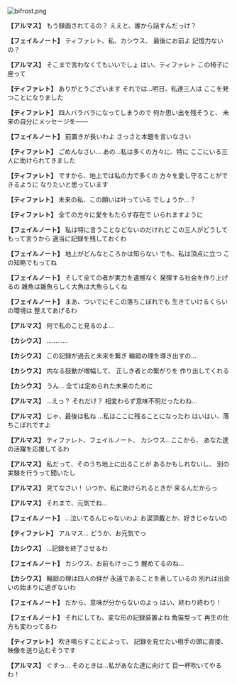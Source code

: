 
![bifrost.png](../images/backgrounds/bifrost.png)

**【アルマス】**
もう録画されてるの？
ええと、誰から話すんだっけ？

**【フェイルノート】**
ティファレト、私、カシウス、
最後にお前よ
記憶力ないの？

**【アルマス】**
そこまで言わなくてもいいでしょ
はい、ティファレト
この椅子に座って

**【ティファレト】**
ありがとうございます
それでは…明日、私達三人は
ここを発つことになりました

**【ティファレト】**
四人バラバラになってしまうので
何か思い出を残そうと、
未来の自分にメッセージを――

**【フェイルノート】**
前置きが長いわよ
さっさと本題を言いなさい

**【ティファレト】**
ごめんなさい…
あの…私は多くの方々に、特に
ここにいる三人に助けられてきました

**【ティファレト】**
ですから、地上では私の力で多くの
方々を愛し守ることができるように
なりたいと思っています

**【ティファレト】**
未来の私、この願いは叶っている
でしょうか…？

**【ティファレト】**
全ての方々に愛をもたらす存在で
いられますように

**【フェイルノート】**
私は特に言うことなどないのだけれど
この三人がどうしてもって言うから
適当に記録を残しておくわ

**【フェイルノート】**
地上がどんなところかは知らない
でも、私は頂点に立つ
この知略でもってね

**【フェイルノート】**
そして全ての者が実力を遺憾なく
発揮する社会を作り上げるの
雑魚は雑魚らしく大魚は大魚らしくね

**【フェイルノート】**
まあ、ついでにそこの落ちこぼれでも
生きていけるくらいの環境は
整えてあげるわ

**【アルマス】**
何で私のこと見るのよ…

**【カシウス】**
…………

**【カシウス】**
この記録が過去と未来を繋ぎ
輪廻の理を導き出すの…

**【カシウス】**
内なる鼓動が増幅して、
正しき者との繋がりを
作り出してくれる

**【カシウス】**
うん…
全ては定められた未来のために

**【アルマス】**
…えっ？
それだけ？
相変わらず意味不明だったわね…

**【アルマス】**
じゃ、最後は私ね
…私はここに残ることになったわ
はいはい、落ちこぼれですよ

**【アルマス】**
ティファレト、フェイルノート、
カシウス…ここから、
あなた達の活躍を応援してるわ

**【アルマス】**
私だって、そのうち地上に出ることが
あるかもしれないし、
別の実験を行うって聞いたし

**【アルマス】**
見てなさい！
いつか、私に助けられるときが
来るんだからっ

**【アルマス】**
それまで、元気でね…

**【フェイルノート】**
…泣いてるんじゃないわよ
お涙頂戴とか、好きじゃないの

**【ティファレト】**
アルマス…
どうか、お元気でっ

**【カシウス】**
…記録を終了させるわ

**【フェイルノート】**
カシウス、お前もけっこう
醒めてるのね…

**【カシウス】**
輪廻の理は四人の絆が
永遠であることを表しているの
別れは出会いの始まりに過ぎないわ

**【フェイルノート】**
だから、意味が分からないのよっ
はい、終わり終わり！

**【フェイルノート】**
それにしても、変な形の記録装置よね
角笛型って
再生の仕方も変わってるわ

**【ティファレト】**
吹き鳴らすことによって、
記録を見せたい相手の頭に直接、
映像を送り込むそうです

**【アルマス】**
ぐすっ…
そのときは…私があなた達に向けて
目一杯吹いてやるわ！
